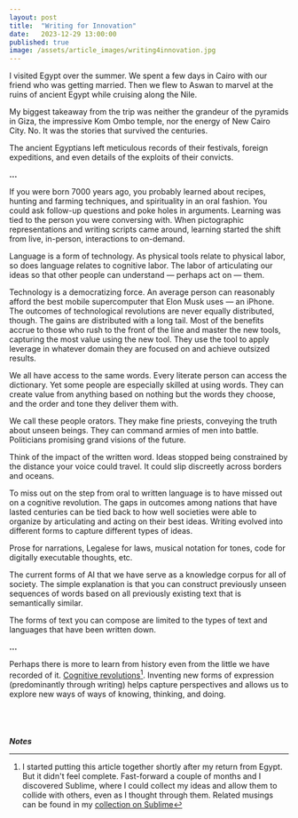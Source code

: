 ```yaml
---
layout: post
title:  "Writing for Innovation"
date:   2023-12-29 13:00:00
published: true
image: /assets/article_images/writing4innovation.jpg
---
```


I visited Egypt over the summer. We spent a few days in Cairo with our friend who was getting married. Then we flew to Aswan to marvel at the ruins of ancient Egypt while cruising along the Nile.

My biggest takeaway from the trip was neither the grandeur of the pyramids in Giza, the impressive Kom Ombo temple, nor the energy of New Cairo City. No. It was the stories that survived the centuries.

The ancient Egyptians left meticulous records of their festivals, foreign expeditions, and even details of the exploits of their convicts.

**…**

If you were born 7000 years ago, you probably learned about recipes, hunting and farming techniques, and spirituality in an oral fashion. You could ask follow-up questions and poke holes in arguments. Learning was tied to the person you were conversing with. When pictographic representations and writing scripts came around, learning started the shift from live, in-person, interactions to on-demand.

Language is a form of technology. As physical tools relate to physical labor, so does language relates to cognitive labor. The labor of articulating our ideas so that other people can understand — perhaps act on — them.

Technology is a democratizing force. An average person can reasonably afford the best mobile supercomputer that Elon Musk uses — an iPhone. The outcomes of technological revolutions are never equally distributed, though. The gains are distributed with a long tail. Most of the benefits accrue to those who rush to the front of the line and master the new tools, capturing the most value using the new tool. They use the tool to apply leverage in whatever domain they are focused on and achieve outsized results.

We all have access to the same words. Every literate person can access the dictionary. Yet some people are especially skilled at using words. They can create value from anything based on nothing but the words they choose, and the order and tone they deliver them with.

We call these people orators. They make fine priests, conveying the truth about unseen beings. They can command armies of men into battle. Politicians promising grand visions of the future.

Think of the impact of the written word. Ideas stopped being constrained by the distance your voice could travel. It could slip discreetly across borders and oceans.

To miss out on the step from oral to written language is to have missed out on a cognitive revolution. The gaps in outcomes among nations that have lasted centuries can be tied back to how well societies were able to organize by articulating and acting on their best ideas. Writing evolved into different forms to capture different types of ideas.

Prose for narrations, Legalese for laws, musical notation for tones, code for digitally executable thoughts, etc.

The current forms of AI that we have serve as a knowledge corpus for all of society. The simple explanation is that you can construct previously unseen sequences of words based on all previously existing text that is semantically similar.

The forms of text you can compose are limited to the types of text and languages that have been written down.

**…**

Perhaps there is more to learn from history even from the little we have recorded of it. [Cognitive revolutions](https://sublime.app/cognitive-revolutions)[^1]. Inventing new forms of expression (predominantly through writing) helps capture perspectives and allows us to explore new ways of ways of knowing, thinking, and doing.
\
\
\
\
\
_**Notes**_  
  
[^1]: I started putting this article together shortly after my return from Egypt. But it didn't feel complete. Fast-forward a couple of months and I discovered Sublime, where I could collect my ideas and allow them to collide with others, even as I thought through them. Related musings can be found in my [collection on Sublime](https://sublime.app/cognitive-revolutions)


